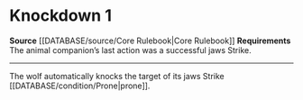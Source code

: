 ﻿---
actions: '[one-action]'
cost: null
element: null
frequency: null
id: '21'
name: Knockdown
rarity: Common
requirement: "The animal companion\u2019s last action was a successful jaws Strike."
rus_type_level: null
school: null
source: '[[DATABASE/source/Core Rulebook|Core Rulebook]]'
trait: null
trigger: null
type: Action

---
# Knockdown <span class="action-icon">1</span>

**Source** [[DATABASE/source/Core Rulebook|Core Rulebook]] 
**Requirements** The animal companion’s last action was a successful jaws Strike.

---
The wolf automatically knocks the target of its jaws Strike [[DATABASE/condition/Prone|prone]].